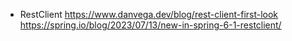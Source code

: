 - RestClient
	https://www.danvega.dev/blog/rest-client-first-look
	https://spring.io/blog/2023/07/13/new-in-spring-6-1-restclient/